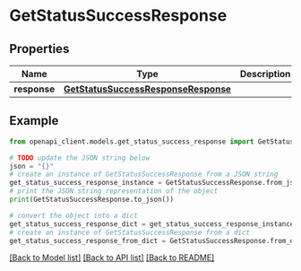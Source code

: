 # GetStatusSuccessResponse


## Properties

Name | Type | Description | Notes
------------ | ------------- | ------------- | -------------
**response** | [**GetStatusSuccessResponseResponse**](GetStatusSuccessResponseResponse.md) |  | 

## Example

```python
from openapi_client.models.get_status_success_response import GetStatusSuccessResponse

# TODO update the JSON string below
json = "{}"
# create an instance of GetStatusSuccessResponse from a JSON string
get_status_success_response_instance = GetStatusSuccessResponse.from_json(json)
# print the JSON string representation of the object
print(GetStatusSuccessResponse.to_json())

# convert the object into a dict
get_status_success_response_dict = get_status_success_response_instance.to_dict()
# create an instance of GetStatusSuccessResponse from a dict
get_status_success_response_from_dict = GetStatusSuccessResponse.from_dict(get_status_success_response_dict)
```
[[Back to Model list]](../README.md#documentation-for-models) [[Back to API list]](../README.md#documentation-for-api-endpoints) [[Back to README]](../README.md)


